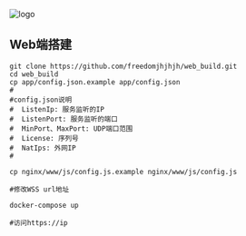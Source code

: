 ![logo](https://shreade.cn/image/logo.png)
## Web端搭建

```shell
git clone https://github.com/freedomjhjhjh/web_build.git
cd web_build
cp app/config.json.example app/config.json
#
#config.json说明
#  ListenIp: 服务监听的IP
#  ListenPort: 服务监听的端口
#  MinPort、MaxPort: UDP端口范围
#  License: 序列号
#  NatIps: 外网IP
#

cp nginx/www/js/config.js.example nginx/www/js/config.js

#修改WSS url地址

docker-compose up

#访问https://ip
```
